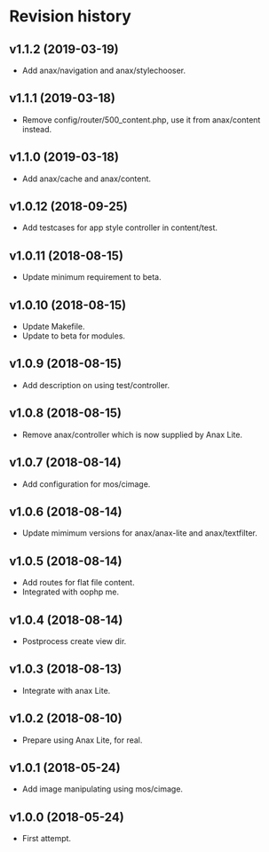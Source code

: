 Revision history
=================================



v1.1.2 (2019-03-19)
---------------------------------

* Add anax/navigation and anax/stylechooser.



v1.1.1 (2019-03-18)
---------------------------------

* Remove config/router/500_content.php, use it from anax/content instead.



v1.1.0 (2019-03-18)
---------------------------------

* Add anax/cache and anax/content.



v1.0.12 (2018-09-25)
---------------------------------

* Add testcases for app style controller in content/test.



v1.0.11 (2018-08-15)
---------------------------------

* Update minimum requirement to beta.



v1.0.10 (2018-08-15)
---------------------------------

* Update Makefile.
* Update to beta for modules.



v1.0.9 (2018-08-15)
---------------------------------

* Add description on using test/controller.



v1.0.8 (2018-08-15)
---------------------------------

* Remove anax/controller which is now supplied by Anax Lite.



v1.0.7 (2018-08-14)
---------------------------------

* Add configuration for mos/cimage.



v1.0.6 (2018-08-14)
---------------------------------

* Update mimimum versions for anax/anax-lite and anax/textfilter.



v1.0.5 (2018-08-14)
---------------------------------

* Add routes for flat file content.
* Integrated with oophp me.



v1.0.4 (2018-08-14)
---------------------------------

* Postprocess create view dir.



v1.0.3 (2018-08-13)
---------------------------------

* Integrate with anax Lite.



v1.0.2 (2018-08-10)
---------------------------------

* Prepare using Anax Lite, for real.



v1.0.1 (2018-05-24)
---------------------------------

* Add image manipulating using mos/cimage.



v1.0.0 (2018-05-24)
---------------------------------

* First attempt.
